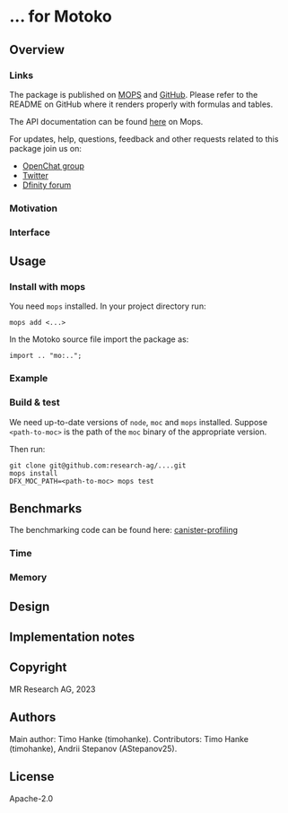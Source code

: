 # ... for Motoko

## Overview

### Links

The package is published on [MOPS](https://mops.one/...) and [GitHub](https://github.com/research-ag/...).
Please refer to the README on GitHub where it renders properly with formulas and tables.

The API documentation can be found [here](https://mops.one/.../docs/lib) on Mops.

For updates, help, questions, feedback and other requests related to this package join us on:

* [OpenChat group](https://oc.app/2zyqk-iqaaa-aaaar-anmra-cai)
* [Twitter](https://twitter.com/mr_research_ag)
* [Dfinity forum](https://forum.dfinity.org/)

### Motivation

### Interface

## Usage

### Install with mops

You need `mops` installed. In your project directory run:
```
mops add <...>
```

In the Motoko source file import the package as:
```
import .. "mo:..";
```

### Example

### Build & test

We need up-to-date versions of `node`, `moc` and `mops` installed.
Suppose `<path-to-moc>` is the path of the `moc` binary of the appropriate version.

Then run:
```
git clone git@github.com:research-ag/....git
mops install
DFX_MOC_PATH=<path-to-moc> mops test
```

## Benchmarks

The benchmarking code can be found here: [canister-profiling](https://github.com/research-ag/canister-profiling)

### Time

### Memory

## Design

## Implementation notes

## Copyright

MR Research AG, 2023
## Authors

Main author: Timo Hanke (timohanke).
Contributors: Timo Hanke (timohanke), Andrii Stepanov (AStepanov25).
## License 

Apache-2.0
